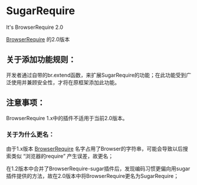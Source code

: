 # SugarRequire
It's BrowserRequire 2.0

[BrowserRequire](https://github.com/kirakiray/BrowserRequire) 的2.0版本

## 关于添加功能规则：

开发者通过自带的br.extend函数，来扩展SugarRequire的功能；在此功能受到广泛使用并兼顾安全性，才将在原框架添加此功能。

## 注意事项：

BrowserRequire 1.x中的插件不适用于当前2.0版本。

### 关于为什么更名：

由于1.x版本 [BrowserRequire](https://github.com/kirakiray/BrowserRequire) 名字占用了Browser的字符串，可能会导致以后搜索类似 “浏览器的require” 产生误差，故更名；

在1.2版本中合并了BrowserRequire-sugar插件后，发现编码习惯更偏向用sugar插件提供的方法，故在2.0版本中将BrowserRequire更名为SugarRequire；
